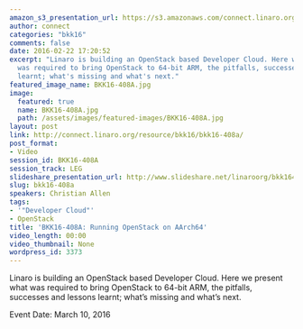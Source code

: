 ```yaml
---
amazon_s3_presentation_url: https://s3.amazonaws.com/connect.linaro.org/bkk16/Presentations/Thursday/BKK16-408A.pdf
author: connect
categories: "bkk16"
comments: false
date: 2016-02-22 17:20:52
excerpt: "Linaro is building an OpenStack based Developer Cloud. Here we present what
  was required to bring OpenStack to 64-bit ARM, the pitfalls, successes and lessons
  learnt; what's missing and what's next."
featured_image_name: BKK16-408A.jpg
image:
  featured: true
  name: BKK16-408A.jpg
  path: /assets/images/featured-images/BKK16-408A.jpg
layout: post
link: http://connect.linaro.org/resource/bkk16/bkk16-408a/
post_format:
- Video
session_id: BKK16-408A
session_track: LEG
slideshare_presentation_url: http://www.slideshare.net/linaroorg/bkk16408a-running-openstack-on-aarch64
slug: bkk16-408a
speakers: Christian Allen
tags:
- '"Developer Cloud"'
- OpenStack
title: 'BKK16-408A: Running OpenStack on AArch64'
video_length: 00:00
video_thumbnail: None
wordpress_id: 3373
---
```


Linaro is building an OpenStack based Developer Cloud. Here we present what was required to bring OpenStack to 64-bit ARM, the pitfalls, successes and lessons learnt; what’s missing and what’s next.

Event Date: March 10, 2016